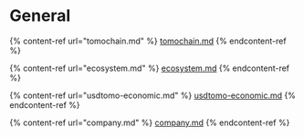 # General

{% content-ref url="tomochain.md" %}
[tomochain.md](tomochain.md)
{% endcontent-ref %}

{% content-ref url="ecosystem.md" %}
[ecosystem.md](ecosystem.md)
{% endcontent-ref %}

{% content-ref url="usdtomo-economic.md" %}
[usdtomo-economic.md](usdtomo-economic.md)
{% endcontent-ref %}

{% content-ref url="company.md" %}
[company.md](company.md)
{% endcontent-ref %}
